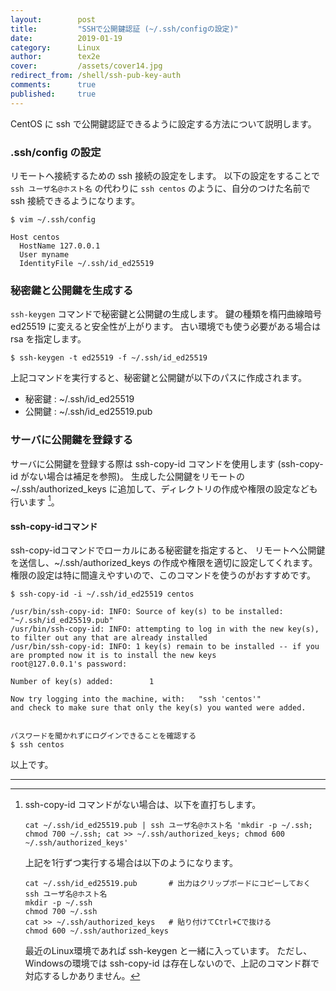 ```yaml
---
layout:        post
title:         "SSHで公開鍵認証 (~/.ssh/configの設定)"
date:          2019-01-19
category:      Linux
author:        tex2e
cover:         /assets/cover14.jpg
redirect_from: /shell/ssh-pub-key-auth
comments:      true
published:     true
---
```


CentOS に ssh で公開鍵認証できるように設定する方法について説明します。

### .ssh/config の設定

リモートへ接続するための ssh 接続の設定をします。
以下の設定をすることで `ssh ユーザ名@ホスト名` の代わりに `ssh centos` のように、自分のつけた名前で ssh 接続できるようになります。

```command
$ vim ~/.ssh/config

Host centos
  HostName 127.0.0.1
  User myname
  IdentityFile ~/.ssh/id_ed25519
```

### 秘密鍵と公開鍵を生成する

`ssh-keygen` コマンドで秘密鍵と公開鍵の生成します。
鍵の種類を楕円曲線暗号 ed25519 に変えると安全性が上がります。
古い環境でも使う必要がある場合は rsa を指定します。

```command
$ ssh-keygen -t ed25519 -f ~/.ssh/id_ed25519
```

上記コマンドを実行すると、秘密鍵と公開鍵が以下のパスに作成されます。
- 秘密鍵 : ~/.ssh/id_ed25519
- 公開鍵 : ~/.ssh/id_ed25519.pub

### サーバに公開鍵を登録する

サーバに公開鍵を登録する際は ssh-copy-id コマンドを使用します (ssh-copy-id がない場合は補足を参照)。
生成した公開鍵をリモートの ~/.ssh/authorized_keys に追加して、ディレクトリの作成や権限の設定なども行います [^1]。

[^1]: ssh-copy-id コマンドがない場合は、以下を直打ちします。
    ```command
    cat ~/.ssh/id_ed25519.pub | ssh ユーザ名@ホスト名 'mkdir -p ~/.ssh; chmod 700 ~/.ssh; cat >> ~/.ssh/authorized_keys; chmod 600 ~/.ssh/authorized_keys'
    ```
    上記を1行ずつ実行する場合は以下のようになります。
    ```command
    cat ~/.ssh/id_ed25519.pub       # 出力はクリップボードにコピーしておく
    ssh ユーザ名@ホスト名
    mkdir -p ~/.ssh
    chmod 700 ~/.ssh
    cat >> ~/.ssh/authorized_keys   # 貼り付けてCtrl+Cで抜ける
    chmod 600 ~/.ssh/authorized_keys
    ```
    最近のLinux環境であれば ssh-keygen と一緒に入っています。
    ただし、Windowsの環境では ssh-copy-id は存在しないので、上記のコマンド群で対応するしかありません。


#### ssh-copy-idコマンド

ssh-copy-idコマンドでローカルにある秘密鍵を指定すると、
リモートへ公開鍵を送信し、~/.ssh/authorized_keys の作成や権限を適切に設定してくれます。
権限の設定は特に間違えやすいので、このコマンドを使うのがおすすめです。

```command
$ ssh-copy-id -i ~/.ssh/id_ed25519 centos

/usr/bin/ssh-copy-id: INFO: Source of key(s) to be installed: "~/.ssh/id_ed25519.pub"
/usr/bin/ssh-copy-id: INFO: attempting to log in with the new key(s), to filter out any that are already installed
/usr/bin/ssh-copy-id: INFO: 1 key(s) remain to be installed -- if you are prompted now it is to install the new keys
root@127.0.0.1's password:

Number of key(s) added:        1

Now try logging into the machine, with:   "ssh 'centos'"
and check to make sure that only the key(s) you wanted were added.


パスワードを聞かれずにログインできることを確認する
$ ssh centos
```

<!--
### CentOS でパスワード認証を無効にする

公開鍵認証が使えるようになればパスワード認証は不要なので、無効にすることもできます。
CentOS の /etc/ssh/sshd_config にはsshサーバの設定があるのでこれを編集します。

```command
# vi /etc/ssh/sshd_config

パスワード認証を無効にする
PasswordAuthentication no

# systemctl restart sshd
```

注意ですが、似たような設定ファイル /etc/ssh/ssh_config がありますが、こちらはsshクライアントの設定です。間違えないようにしましょう。
-->

以上です。

---
